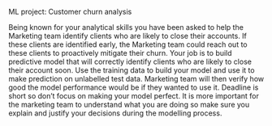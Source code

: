ML project: Customer churn analysis

Being known for your analytical skills you have been asked to help the Marketing team identify clients who are likely to close their accounts. If these clients are identified early, the Marketing team could reach out to these clients to proactively mitigate their churn. Your job is to build predictive model that will correctly identify clients who are likely to close their account soon. Use the training data to build your model and use it to make prediction on unlabelled test data. Marketing team will then verify how good the model performance would be if they wanted to use it. Deadline is short so don’t focus on making your model perfect. It is more important for the marketing team to understand what you are doing so make sure you explain and justify your decisions during the modelling process.
